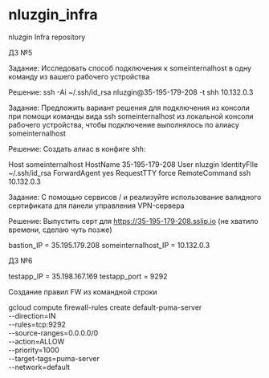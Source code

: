 # nluzgin_infra
nluzgin Infra repository


ДЗ №5

Задание:
Исследовать способ подключения к someinternalhost в одну команду из вашего рабочего устройства

Решение:
ssh -Ai ~/.ssh/id_rsa nluzgin@35-195-179-208 -t shh 10.132.0.3


Задание:
Предложить вариант решения для подключения из консоли при помощи команды вида ssh someinternalhost из локальной консоли рабочего устройства, чтобы подключение выполнялось по алиасу someinternalhost 

Решение:
Создать алиас в конфиге shh:

Host someinternalhost
	HostName 35-195-179-208
    User nluzgin
    IdentityFIle ~/.ssh/id_rsa
	ForwardAgent yes
	RequestTTY force
	RemoteCommand ssh 10.132.0.3


Задание:
С помощью сервисов / и реализуйте использование валидного сертификата для панели управления VPN-сервера

Решение:
Выпустить серт для https://35-195-179-208.sslip.io (не хватило времени, сделаю чуть позже)


bastion_IP = 35.195.179.208
someinternalhost_IP = 10.132.0.3


ДЗ №6


testapp_IP = 35.198.167.169
testapp_port = 9292

Создание правил FW из командной строки

gcloud compute firewall-rules create default-puma-server \
	--direction=IN \
	--rules=tcp:9292 \
	--source-ranges=0.0.0.0/0 \
	--action=ALLOW \
	--priority=1000 \
	--target-tags=puma-server \
	--network=default


